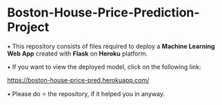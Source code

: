 # Boston-House-Price-Prediction-Project


• This repository consists of files required to deploy a **Machine Learning Web App** created with **Flask** on **Heroku** platform.

• If you want to view the deployed model, click on the following link:

 https://boston-house-price-pred.herokuapp.com/

• Please do ⭐ the repository, if it helped you in anyway.
